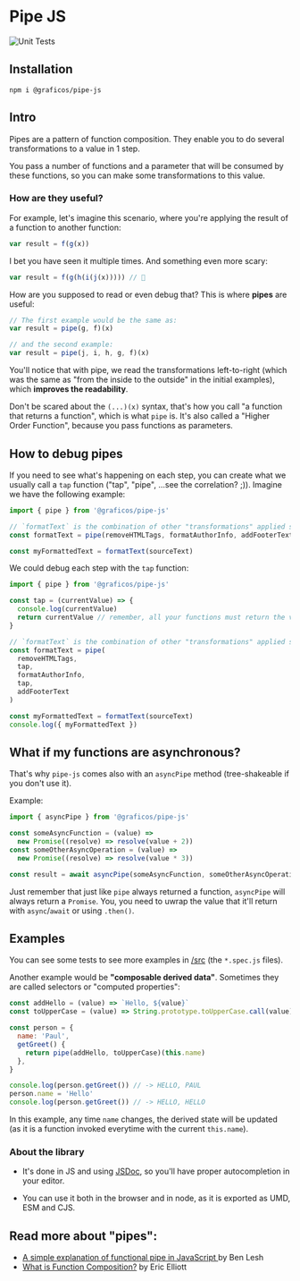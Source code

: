 # Pipe JS

![Unit Tests](https://github.com/graficos/pipe-js/workflows/Unit%20Tests/badge.svg)

## Installation

```
npm i @graficos/pipe-js
```

## Intro

Pipes are a pattern of function composition. They enable you to do several transformations to a value in 1 step.

You pass a number of functions and a parameter that will be consumed by these functions, so you can make some transformations to this value.

### How are they useful?

For example, let's imagine this scenario, where you're applying the result of a function to another function:

```js
var result = f(g(x))
```

I bet you have seen it multiple times. And something even more scary:

```js
var result = f(g(h(i(j(x))))) // 🤔
```

How are you supposed to read or even debug that? This is where **pipes** are useful:

```js
// The first example would be the same as:
var result = pipe(g, f)(x)

// and the second example:
var result = pipe(j, i, h, g, f)(x)
```

You'll notice that with pipe, we read the transformations left-to-right (which was the same as "from the inside to
the outside" in the initial examples), which **improves the readability**.

Don't be scared about the `(...)(x)` syntax, that's how you call "a function that returns a function", which is what
`pipe` is. It's also called a "Higher Order Function", because you pass functions as parameters.

## How to debug pipes

If you need to see what's happening on each step, you can create what we usually call a `tap` function ("tap", "pipe",
...see the correlation? ;)). Imagine we have the following example:

```js
import { pipe } from '@graficos/pipe-js'

// `formatText` is the combination of other "transformations" applied sequentially.
const formatText = pipe(removeHTMLTags, formatAuthorInfo, addFooterText)

const myFormattedText = formatText(sourceText)
```

We could debug each step with the `tap` function:

```js
import { pipe } from '@graficos/pipe-js'

const tap = (currentValue) => {
  console.log(currentValue)
  return currentValue // remember, all your functions must return the value to be passed to the next function
}

// `formatText` is the combination of other "transformations" applied sequentially.
const formatText = pipe(
  removeHTMLTags,
  tap,
  formatAuthorInfo,
  tap,
  addFooterText
)

const myFormattedText = formatText(sourceText)
console.log({ myFormattedText })
```

## What if my functions are asynchronous?

That's why `pipe-js` comes also with an `asyncPipe` method (tree-shakeable if you don't use it).

Example:

```js
import { asyncPipe } from '@graficos/pipe-js'

const someAsyncFunction = (value) =>
  new Promise((resolve) => resolve(value + 2))
const someOtherAsyncOperation = (value) =>
  new Promise((resolve) => resolve(value * 3))

const result = await asyncPipe(someAsyncFunction, someOtherAsyncOperation)(1) // -> result === 9
```

Just remember that just like `pipe` always returned a function, `asyncPipe` will always return a `Promise`. You, you need to uwrap the value that it'll return with `async`/`await` or using `.then()`.

## Examples

You can see some tests to see more examples in [/src](./src) (the `*.spec.js` files).

Another example would be **"composable derived data"**. Sometimes they are called selectors or "computed properties":

```js
const addHello = (value) => `Hello, ${value}`
const toUpperCase = (value) => String.prototype.toUpperCase.call(value)

const person = {
  name: 'Paul',
  getGreet() {
    return pipe(addHello, toUpperCase)(this.name)
  },
}

console.log(person.getGreet()) // -> HELLO, PAUL
person.name = 'Hello'
console.log(person.getGreet()) // -> HELLO, HELLO
```

In this example, any time `name` changes, the derived state will be updated (as it is a function invoked everytime with the current `this.name`).

### About the library

- It's done in JS and using [JSDoc](jsdoc.app/), so you'll have proper autocompletion in your editor.

- You can use it both in the browser and in node, as it is exported as UMD, ESM and CJS.

## Read more about "pipes":

- [A simple explanation of functional pipe in JavaScript ](https://dev.to/benlesh/a-simple-explanation-of-functional-pipe-in-javascript-2hbj) by Ben Lesh
- [What is Function Composition?](https://medium.com/javascript-scene/master-the-javascript-interview-what-is-function-composition-20dfb109a1a0) by Eric Elliott
